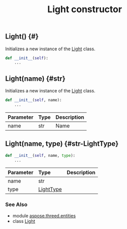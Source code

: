 ﻿---
title: Light constructor
second_title: Aspose.3D for Python via .NET API References
description: 
type: docs
weight: 10
url: /python-net/aspose.threed.entities/light/__init__/
is_root: false
---

## Light() {#}

Initializes a new instance of the [Light](/3d/python-net/aspose.threed.entities/light) class.



```python
def __init__(self):
    ...
```




## Light(name) {#str}

Initializes a new instance of the [Light](/3d/python-net/aspose.threed.entities/light) class.



```python
def __init__(self, name):
    ...
```


| Parameter | Type | Description |
| :- | :- | :- |
| name | str | Name |


## Light(name, type) {#str-LightType}



```python
def __init__(self, name, type):
    ...
```


| Parameter | Type | Description |
| :- | :- | :- |
| name | str |  |
| type | [LightType](/3d/python-net/aspose.threed.entities/lighttype) |  |



### See Also
* module [aspose.threed.entities](../../)
* class [Light](/3d/python-net/aspose.threed.entities/light)
